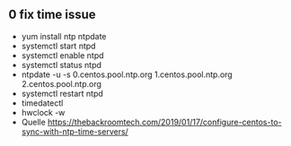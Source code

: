## 0 fix time issue
*  yum install ntp ntpdate
*  systemctl start ntpd
*  systemctl enable ntpd
*  systemctl status ntpd
*  ntpdate -u -s 0.centos.pool.ntp.org 1.centos.pool.ntp.org 2.centos.pool.ntp.org
*  systemctl restart ntpd
*  timedatectl
*  hwclock -w
*  Quelle https://thebackroomtech.com/2019/01/17/configure-centos-to-sync-with-ntp-time-servers/